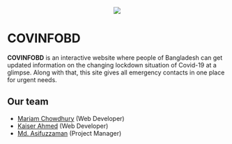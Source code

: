 <p align="center"><img src="./assets/banner.png" /><br></p>

# COVINFOBD

**COVINFOBD** is an interactive website where people of Bangladesh can get updated information on the changing lockdown situation of Covid-19 at a glimpse. Along with that, this site gives all emergency contacts in one place for urgent needs.

## Our team

- [Mariam Chowdhury](https://github.com/mariamChowdhury) (Web Developer) <br>
- [Kaiser Ahmed](https://github.com/mekaiser) (Web Developer) <br>
- [Md. Asifuzzaman](https://github.com/asif-uz-zaman) (Project Manager) <br>
